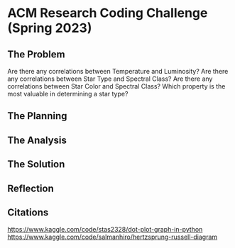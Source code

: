 # ACM Research Coding Challenge (Spring 2023)

## The Problem
  Are there any correlations between Temperature and Luminosity?
  Are there any correlations between Star Type and Spectral Class?
  Are there any correlations between Star Color and Spectral Class?
  Which property is the most valuable in determining a star type?
  
## The Planning

## The Analysis

## The Solution

## Reflection

## Citations
  https://www.kaggle.com/code/stas2328/dot-plot-graph-in-python
  https://www.kaggle.com/code/salmanhiro/hertzsprung-russell-diagram
  
